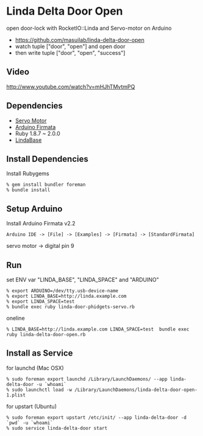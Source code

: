 Linda Delta Door Open
=====================
open door-lock with RocketIO::Linda and Servo-motor on Arduino

* https://github.com/masuilab/linda-delta-door-open
* watch tuple ["door", "open"] and open door
* then write tuple ["door", "open", "success"]


Video
-----
http://www.youtube.com/watch?v=mHJhTMvtmPQ


Dependencies
------------
- [Servo Motor](http://akizukidenshi.com/catalog/g/gM-01794/)
- [Arduino Firmata](https://github.com/shokai/arduino_firmata)
- Ruby 1.8.7 ~ 2.0.0
- [LindaBase](https://github.com/shokai/linda-base)


Install Dependencies
--------------------

Install Rubygems

    % gem install bundler foreman
    % bundle install


Setup Arduino
-------------

Install Arduino Firmata v2.2

    Arduino IDE -> [File] -> [Examples] -> [Firmata] -> [StandardFirmata]

servo motor -> digital pin 9


Run
---

set ENV var "LINDA_BASE", "LINDA_SPACE" and "ARDUINO"

    % export ARDUINO=/dev/tty.usb-device-name
    % export LINDA_BASE=http://linda.example.com
    % export LINDA_SPACE=test
    % bundle exec ruby linda-door-phidgets-servo.rb


oneline

    % LINDA_BASE=http://linda.example.com LINDA_SPACE=test  bundle exec ruby linda-delta-door-open.rb


Install as Service
------------------

for launchd (Mac OSX)

    % sudo foreman export launchd /Library/LaunchDaemons/ --app linda-delta-door -u `whoami`
    % sudo launchctl load -w /Library/LaunchDaemons/linda-delta-door-open-1.plist


for upstart (Ubuntu)

    % sudo foreman export upstart /etc/init/ --app linda-delta-door -d `pwd` -u `whoami`
    % sudo service linda-delta-door start
